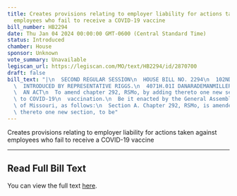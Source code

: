 ```yaml
---
title: Creates provisions relating to employer liability for actions taken against
  employees who fail to receive a COVID-19 vaccine
bill_number: HB2294
date: Thu Jan 04 2024 00:00:00 GMT-0600 (Central Standard Time)
status: Introduced
chamber: House
sponsor: Unknown
vote_summary: Unavailable
legiscan_url: https://legiscan.com/MO/text/HB2294/id/2870700
draft: false
bill_text: "|\n  SECOND REGULAR SESSION\n  HOUSE BILL NO. 2294\n  102ND GENERAL ASSEMBLY\n\
  \  INTRODUCED BY REPRESENTATIVE RIGGS.\n  4071H.01I DANARADEMANMILLER,ChiefClerk\n\
  \  AN ACT\n  To amend chapter 292, RSMo, by adding thereto one new section relating\
  \ to COVID-19\n  vaccination.\n  Be it enacted by the General Assembly of the state\
  \ of Missouri, as follows:\n  Section A. Chapter 292, RSMo, is amended by adding\
  \ thereto one new section, to be"
---
```

Creates provisions relating to employer liability for actions taken against employees who fail to receive a COVID-19 vaccine

---

## Read Full Bill Text

You can view the full text [here](https://legiscan.com/MO/text/HB2294/id/2870700).
